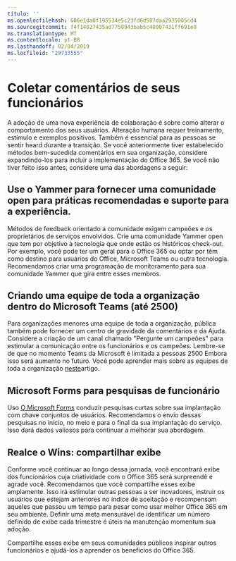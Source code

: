 ```yaml
---
título: ''
ms.openlocfilehash: 606e1da0f195534e5c23fd6d587daa2935005cd4
ms.sourcegitcommit: f4f14027435ad7750943bab5c48007431ff691e0
ms.translationtype: MT
ms.contentlocale: pt-BR
ms.lasthandoff: 02/04/2019
ms.locfileid: "29733555"
---
```

# <a name="collect-feedback-from-your-employees"></a>Coletar comentários de seus funcionários

A adoção de uma nova experiência de colaboração é sobre como alterar o comportamento dos seus usuários. Alteração humana requer treinamento, estímulo e exemplos positivos. Também é essencial para as pessoas se sentir heard durante a transição. Se você anteriormente tiver estabelecido métodos bem-sucedida comentários em sua organização, considere expandindo-los para incluir a implementação do Office 365. Se você não tiver feito isso antes, considere uma das abordagens a seguir:

## <a name="use-yammer-to-provide-an-open-community-for-best-practices-and-support-for-the-experience"></a>Use o Yammer para fornecer uma comunidade open para práticas recomendadas e suporte para a experiência.
Métodos de feedback orientado a comunidade exigem campeões e os proprietários de serviços envolvidos. Crie uma comunidade Yammer open que tem por objetivo à tecnologia que onde estão os históricos check-out.  Por exemplo, você pode ter um geral para o Office 365 ou optar por têm como destino para usuários do Office, Microsoft Teams ou outra tecnologia.  Recomendamos criar uma programação de monitoramento para sua comunidade Yammer que gira entre esses membros. 

## <a name="creating-an-org-wide-team-within-microsoft-teams-up-to-2500"></a>Criando uma equipe de toda a organização dentro do Microsoft Teams (até 2500)
Para organizações menores uma equipe de toda a organização, pública também pode fornecer um centro de gravidade da comentários e da Ajuda.  Considere a criação de um canal chamado "Pergunte um campeões" para estimular a comunicação entre os funcionários e os campeões.  Lembre-se de que no momento Teams da Microsoft é limitada a pessoas 2500 Embora isso será aumento no futuro. Você pode aprender mais sobre as equipes de toda a organização [neste](https://docs.microsoft.com/en-us/microsoftteams/create-an-org-wide-team)artigo. 

## <a name="microsoft-forms-for-employee-surveys"></a>Microsoft Forms para pesquisas de funcionário

Uso [O Microsoft Forms](https://support.office.com/en-us/forms) conduzir pesquisas curtas sobre sua implantação com chave conjuntos de usuários.  Recomendamos o envio dessas pesquisas no início, no meio e para o final da sua implantação do serviço.  Isso dará dados valiosos para continuar a melhorar sua abordagem.  

## <a name="highlight-the-wins-share-showcases"></a>Realce o Wins: compartilhar exibe
Conforme você continuar ao longo dessa jornada, você encontrará exibe dos funcionários cuja criatividade com o Office 365 será surpreendê e agrade você. Recomendamos que você compartilhe esses exibe amplamente. Isso irá estimular outras pessoas a ser inovadores, instruir os usuários que estejam anteriores no índice de aceitação e recompensam aqueles que passou um tempo para pesar como usar melhor Office 365 em seu ambiente. Definir uma meta mensurável de identificar um número definido de exibe cada trimestre é úteis na manutenção momentum sua adoção.

Compartilhe esses exibe em seus comunidades públicos inspirar outros funcionários e ajudá-los a aprender os benefícios do Office 365.  